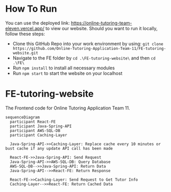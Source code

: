 # How To Run
You can use the deployed link: https://online-tutoring-team-eleven.vercel.app/ to view our website. Should you want to run it locally, follow these steps:

- Clone this GitHub Repo into your work environment by using: `git clone https://github.com/Online-Tutoring-Application-Team-11/FE-tutoring-website.git`
- Navigate to the FE folder by `cd .\FE-tutoring-website\` and then `cd .\FE\`
- Run `npm install` to install all necessary modules
- Run `npm start` to start the website on your localhost

# FE-tutoring-website
The Frontend code for Online Tutoring Application Team 11.

```mermaid
sequenceDiagram
  participant React-FE
  participant Java-Spring-API
  participant AWS-SQL-DB
  participant Caching-Layer

  Java-Spring-API->>Caching-Layer: Replace cache every 10 minutes or bust cache if any update API call has been made

  React-FE->>Java-Spring-API: Send Request
  Java-Spring-API->>AWS-SQL-DB: Query Database
  AWS-SQL-DB-->>Java-Spring-API: Return Data
  Java-Spring-API-->>React-FE: Return Response

  React-FE->>Caching-Layer: Send Request to Get Tutor Info
  Caching-Layer-->>React-FE: Return Cached Data
```
